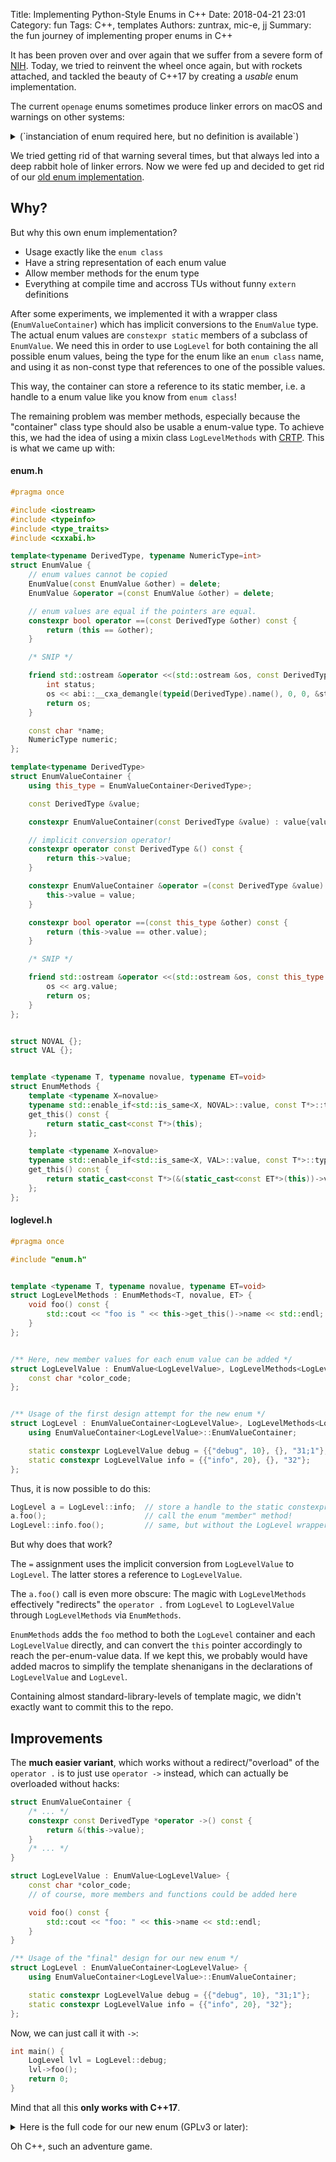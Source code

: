 Title: Implementing Python-Style Enums in C++
Date: 2018-04-21 23:01
Category: fun
Tags: C++, templates
Authors: zuntrax, mic-e, jj
Summary: the fun journey of implementing proper enums in C++

It has been proven over and over again that we suffer from a severe form of [NIH](https://en.wikipedia.org/wiki/Not_invented_here). Today, we tried to reinvent the wheel once again, but with rockets attached, and tackled the beauty of C++17 by creating a *usable* enum implementation.


The current `openage` enums sometimes produce linker errors on macOS and warnings on other systems:

<details>
 <summary>(`instanciation of enum required here, but no definition is available`)</summary>
 <pre>
...
[ 35%] Building CXX object libopenage/CMakeFiles/libopenage.dir/log/stdout_logsink.cpp.o
In file included from /home/jj/devel/openage/libopenage/log/stdout_logsink.cpp:3:
In file included from /home/jj/devel/openage/libopenage/log/stdout_logsink.h:5:
In file included from /home/jj/devel/openage/libopenage/log/logsink.h:8:
In file included from /home/jj/devel/openage/libopenage/log/level.h:8:
/home/jj/devel/openage/libopenage/log/../util/enum.h:99:17: warning: instantiation of variable 'openage::util::Enum<openage::log::level_properties>::data' required here, but no definition is available [-Wundefined-var-template]
                return &this->data[this->id].second;
                              ^
/home/jj/devel/openage/libopenage/log/stdout_logsink.cpp:16:33: note: in instantiation of member function 'openage::util::Enum<openage::log::level_properties>::operator->' requested here
        std::cout << "\x1b[" << msg.lvl->colorcode << "m" << std::setw(4) << msg.lvl->name << "\x1b[m" " ";
                                       ^
/home/jj/devel/openage/libopenage/log/../util/enum.h:129:19: note: forward declaration of template entity is here
        static data_type data;
                         ^
/home/jj/devel/openage/libopenage/log/../util/enum.h:99:17: note: add an explicit instantiation declaration to suppress this warning if 'openage::util::Enum<openage::log::level_properties>::data' is explicitly instantiated in another translation unit
                return &this->data[this->id].second;
                              ^
1 warning generated.
...
 </pre>
</details>

We tried getting rid of that warning several times, but that always led into a deep rabbit hole of linker errors. Now we were fed up and decided to get rid of our [old enum implementation](https://github.com/SFTtech/openage/blob/faae03bcbfd6685b2db8bd80a63b5762bcfc490e/libopenage/util/enum.h).

## Why?

But why this own enum implementation?

* Usage exactly like the `enum class`
* Have a string representation of each enum value
* Allow member methods for the enum type
* Everything at compile time and accross TUs without funny `extern` definitions

After some experiments, we implemented it with a wrapper class (`EnumValueContainer`) which has implicit conversions to the `EnumValue` type. The actual enum values are `constexpr static` members of a subclass of `EnumValue`. We need this in order to use `LogLevel` for both containing the all possible enum values, being the type for the enum like an `enum class` name, and using it as non-const type that references to one of the possible values.

This way, the container can store a reference to its static member, i.e. a handle to a enum value like you know from `enum class`!

The remaining problem was member methods, especially because the "container" class type should also be usable a enum-value type.
To achieve this, we had the idea of using a mixin class `LogLevelMethods` with [CRTP](https://en.wikipedia.org/wiki/Curiously_recurring_template_pattern). This is what we came up with:

#### enum.h
``` cpp
#pragma once

#include <iostream>
#include <typeinfo>
#include <type_traits>
#include <cxxabi.h>

template<typename DerivedType, typename NumericType=int>
struct EnumValue {
	// enum values cannot be copied
	EnumValue(const EnumValue &other) = delete;
	EnumValue &operator =(const EnumValue &other) = delete;

	// enum values are equal if the pointers are equal.
	constexpr bool operator ==(const DerivedType &other) const {
		return (this == &other);
	}

	/* SNIP */

	friend std::ostream &operator <<(std::ostream &os, const DerivedType &arg) {
		int status;
		os << abi::__cxa_demangle(typeid(DerivedType).name(), 0, 0, &status) << "::" << arg.name;
		return os;
	}

	const char *name;
	NumericType numeric;
};

template<typename DerivedType>
struct EnumValueContainer {
	using this_type = EnumValueContainer<DerivedType>;

	const DerivedType &value;

	constexpr EnumValueContainer(const DerivedType &value) : value{value} {}

	// implicit conversion operator!
	constexpr operator const DerivedType &() const {
		return this->value;
	}

	constexpr EnumValueContainer &operator =(const DerivedType &value) {
		this->value = value;
	}

	constexpr bool operator ==(const this_type &other) const {
		return (this->value == other.value);
	}

	/* SNIP */

	friend std::ostream &operator <<(std::ostream &os, const this_type &arg) {
		os << arg.value;
		return os;
	}
};


struct NOVAL {};
struct VAL {};


template <typename T, typename novalue, typename ET=void>
struct EnumMethods {
	template <typename X=novalue>
	typename std::enable_if<std::is_same<X, NOVAL>::value, const T*>::type
	get_this() const {
		return static_cast<const T*>(this);
	};

	template <typename X=novalue>
	typename std::enable_if<std::is_same<X, VAL>::value, const T*>::type
	get_this() const {
		return static_cast<const T*>(&(static_cast<const ET*>(this))->value);
	};
};


```

#### loglevel.h
``` cpp
#pragma once

#include "enum.h"


template <typename T, typename novalue, typename ET=void>
struct LogLevelMethods : EnumMethods<T, novalue, ET> {
	void foo() const {
		std::cout << "foo is " << this->get_this()->name << std::endl;
	}
};


/** Here, new member values for each enum value can be added */
struct LogLevelValue : EnumValue<LogLevelValue>, LogLevelMethods<LogLevelValue, NOVAL> {
	const char *color_code;
};


/** Usage of the first design attempt for the new enum */
struct LogLevel : EnumValueContainer<LogLevelValue>, LogLevelMethods<LogLevelValue, VAL, LogLevel> {
	using EnumValueContainer<LogLevelValue>::EnumValueContainer;

	static constexpr LogLevelValue debug = {{"debug", 10}, {}, "31;1"};
	static constexpr LogLevelValue info = {{"info", 20}, {}, "32"};
};
```

Thus, it is now possible to do this:
``` cpp
LogLevel a = LogLevel::info;  // store a handle to the static constexpr member!
a.foo();                      // call the enum "member" method!
LogLevel::info.foo();         // same, but without the LogLevel wrapper!
```

But why does that work?

The `=` assignment uses the implicit conversion from `LogLevelValue` to `LogLevel`. The latter stores a reference to `LogLevelValue`.

The `a.foo()` call is even more obscure: The magic with `LogLevelMethods` effectively "redirects" the `operator .` from `LogLevel` to `LogLevelValue` through `LogLevelMethods` via `EnumMethods`.

`EnumMethods` adds the `foo` method to both the `LogLevel` container and each `LogLevelValue` directly, and can convert the `this` pointer accordingly to reach the per-enum-value data. If we kept this, we probably would have added macros to simplify the template shenanigans in the declarations of `LogLevelValue` and `LogLevel`.

Containing almost standard-library-levels of template magic, we didn't exactly want to commit this to the repo.


## Improvements

The **much easier variant**, which works without a redirect/"overload" of the `operator .` is to just use `operator ->` instead, which can actually be overloaded without hacks:

``` cpp
struct EnumValueContainer {
	/* ... */
	constexpr const DerivedType *operator ->() const {
		return &(this->value);
	}
	/* ... */
}

struct LogLevelValue : EnumValue<LogLevelValue> {
	const char *color_code;
	// of course, more members and functions could be added here

	void foo() const {
		std::cout << "foo: " << this->name << std::endl;
	}
}

/** Usage of the "final" design for our new enum */
struct LogLevel : EnumValueContainer<LogLevelValue> {
	using EnumValueContainer<LogLevelValue>::EnumValueContainer;

	static constexpr LogLevelValue debug = {{"debug", 10}, "31;1"};
	static constexpr LogLevelValue info = {{"info", 20}, "32"};
};
```

Now, we can just call it with `->`:

``` cpp
int main() {
	LogLevel lvl = LogLevel::debug;
	lvl->foo();
	return 0;
}
```

Mind that all this **only works with C++17**.

<details>
 <summary>Here is the full code for our new enum (GPLv3 or later):</summary>

#### Enum definition:
``` cpp
// Copyright 2018 the openage authors, GPLv3 or later.
#pragma once

#include <iostream>
#include <typeinfo>
#include <cxxabi.h>


template<typename DerivedType, typename NumericType=int>
struct EnumValue {
	// enum values cannot be copied
	EnumValue(const EnumValue &other) = delete;
	EnumValue &operator =(const EnumValue &other) = delete;

	// enum values are equal if the pointers are equal.
	constexpr bool operator ==(const DerivedType &other) const {
		return (this == &other);
	}

	constexpr bool operator !=(const DerivedType &other) const {
		return !(*this == other);
	}

	constexpr bool operator <=(const DerivedType &other) const {
		return this->numeric <= other.numeric;
	}

	constexpr bool operator <(const DerivedType &other) const {
		return this->numeric < other.numeric;
	}

	constexpr bool operator >=(const DerivedType &other) const {
		return this->numeric >= other.numeric;
	}

	constexpr bool operator >(const DerivedType &other) const {
		return this->numeric > other.numeric;
	}

	friend std::ostream &operator <<(std::ostream &os, const DerivedType &arg) {
		int status;
		os << abi::__cxa_demangle(typeid(DerivedType).name(), 0, 0, &status) << "::" << arg.name;
		return os;
	}

	const char *name;
	NumericType numeric;
};


template<typename DerivedType>
struct EnumValueContainer {
	using this_type = EnumValueContainer<DerivedType>;

	const DerivedType &value;

	constexpr EnumValueContainer(const DerivedType &value) : value{value} {}

	constexpr operator const DerivedType &() const {
		return this->value;
	}

	constexpr EnumValueContainer &operator =(const DerivedType &value) {
		this->value = value;
	}

	constexpr const DerivedType *operator ->() const {
		return &(this->value);
	}

	constexpr bool operator ==(const this_type &other) const {
		return (this->value == other.value);
	}

	constexpr bool operator !=(const this_type &other) const {
		return (this->value != other.value);
	}

	constexpr bool operator <=(const this_type &other) const {
		return this->value <= other.value;
	}

	constexpr bool operator <(const this_type &other) const {
		return this->value < other.value;
	}

	constexpr bool operator >=(const this_type &other) const {
		return this->value >= other.value;
	}

	constexpr bool operator >(const this_type &other) const {
		return this->value > other.value;
	}

	friend std::ostream &operator <<(std::ostream &os, const this_type &arg) {
		os << arg.value;
		return os;
	}
};
```

#### Usage:
``` cpp
#pragma once

#include "enum.h"


struct LogLevelValue : EnumValue<LogLevelValue> {
	const char *color_code;

	void bar() const {
		std::cout << "bar is " << this->name << " and " << this->color_code << std::endl;
	}
};


struct LogLevel : EnumValueContainer<LogLevelValue> {
	using EnumValueContainer<LogLevelValue>::EnumValueContainer;

	static constexpr LogLevelValue debug = {{"debug", 10}, "31;1"};
	static constexpr LogLevelValue info = {{"info", 20}, "32"};
};

int main() {
	LogLevel l = LogLevel::debug;
	std::cout << l << " => " << l->bar() << std::endl;
	std::cout << (LogLevel::debug < LogLevel::info) << std::endl;

	return 0;
}
```

</details>

Oh C++, such an adventure game.
